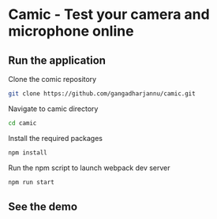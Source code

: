 # Camic - Test your camera and microphone online

## Run the application

Clone the comic repository

```bash
git clone https://github.com/gangadharjannu/camic.git
```

Navigate to camic directory

```bash
cd camic
```

Install the required packages

```bash
npm install
```

Run the npm script to launch webpack dev server

```bash
npm run start
```

## See the demo
